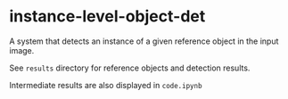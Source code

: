 # instance-level-object-det

A system that detects an instance of a given reference object in the input image.

See `results` directory for reference objects and detection results.

Intermediate results are also displayed in `code.ipynb`
